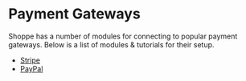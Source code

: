 # Payment Gateways

Shoppe has a number of modules for connecting to popular payment
gateways. Below is a list of modules & tutorials for their setup.

* [Stripe](stripe)
* [PayPal](paypal)